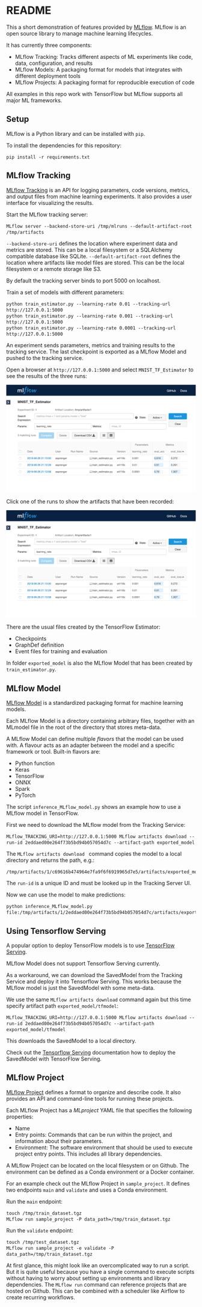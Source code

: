 # README

This a short demonstration of features provided by [MLflow](https://MLflow.org/). MLflow is an open source library to 
manage machine learning lifecycles. 

It has currently three components:

* MLflow Tracking: Tracks different aspects of ML experiments like code, data, configuration, and results
* MLflow Models: A packaging format for models that integrates with different deployment tools
* MLflow Projects: A packaging format for reproducible execution of code

All examples in this repo work with TensorFlow but MLflow supports all major ML frameworks.

## Setup

MLflow is a Python library and can be installed with `pip`.

To install the dependencies for this repository:

    pip install -r requirements.txt


## MLflow Tracking

[MLflow Tracking](https://www.MLflow.org/docs/latest/tracking.html) is an API for logging parameters, code versions, metrics, and output files from
machine learning experiments. It also provides a user interface for visualizing the results. 

Start the MLflow tracking server:

    MLflow server --backend-store-uri /tmp/mlruns --default-artifact-root /tmp/artifacts

`--backend-store-uri` defines the location where experiment data and metrics are stored. This can be a local filesystem or a SQLAlchemy compatible 
database like SQLite. `--default-artifact-root` defines the location where artifacts like model files are stored. This can be the local filesystem or 
a remote storage like S3.

By default the tracking server binds to port 5000 on localhost.

Train a set of models with different parameters:

	python train_estimator.py --learning-rate 0.01 --tracking-url http://127.0.0.1:5000
	python train_estimator.py --learning-rate 0.001 --tracking-url http://127.0.0.1:5000
	python train_estimator.py --learning-rate 0.0001 --tracking-url http://127.0.0.1:5000

An experiment sends parameters, metrics and training results to the tracking service. The last checkpoint is exported as a MLflow Model and pushed 
to the tracking service.

Open a browser at `http://127.0.0.1:5000` and select `MNIST_TF_Estimator` to see the results of the three runs:

![Tracker1](images/tracker1.png?raw=true "Tracker1")

Click one of the runs to show the artifacts that have been recorded:

![Tracker2](images/tracker1.png?raw=true "Tracker2")

There are the usual files created by the TensorFlow Estimator:

 * Checkpoints
 * GraphDef definition
 * Event files for training and evaluation

In folder `exported_model` is also the MLflow Model that has been created by `train_estimator.py`.


## MLflow Model

[MLflow Model](https://www.MLflow.org/docs/latest/models.html) is a standardized packaging format for machine learning models.

Each MLflow Model is a directory containing arbitrary files, together with an MLmodel file in the root of the directory that stores meta-data.

A MLflow Model can define multiple *flavors* that the model can be used with. A flavour acts as an adapter between the model and a specific framework or tool.
Built-in flavors are:

 * Python function
 * Keras
 * TensorFlow
 * ONNX
 * Spark
 * PyTorch

The script `inference_MLflow_model.py` shows an example how to use a MLflow model in TensorFlow.

First we need to download the MLflow model from the Tracking Service:

    MLflow_TRACKING_URI=http://127.0.0.1:5000 MLflow artifacts download --run-id 2eddaed00e264f73b5bd94b057054d7c --artifact-path exported_model

The `MLflow artifacts download ` command copies the model to a local directory and returns the path, e.g.:

    /tmp/artifacts/1/c69616b474964e7fa9f6f6919965d7e5/artifacts/exported_model

The `run-id` is a unique ID and must be looked up in the Tracking Server UI.

Now we can use the model to make predictions:

    python inference_MLflow_model.py file:/tmp/artifacts/1/2eddaed00e264f73b5bd94b057054d7c/artifacts/exported_model


## Using Tensorflow Serving

A popular option to deploy TensorFlow models is to use [TensorFlow Serving](https://www.tensorflow.org/tfx/guide/serving). 

MLflow Model does not support Tensorflow Serving currently.

As a workaround, we can download the SavedModel from the Tracking Service and deploy it into Tensorflow Serving. 
This works because the MLflow model is just the SavedModel with some meta-data.

We use the same `MLflow artifacts download` command again but this time specify artifact path `exported_model/tfmodel`:

    MLflow_TRACKING_URI=http://127.0.0.1:5000 MLflow artifacts download --run-id 2eddaed00e264f73b5bd94b057054d7c --artifact-path exported_model/tfmodel

This downloads the SavedModel to a local directory.

Check out the [Tensorflow Serving](https://www.tensorflow.org/tfx/guide/serving) documentation how to deploy the SavedModel with TensorFlow Serving.


## MLflow Project

[MLflow Project](https://www.MLflow.org/docs/latest/projects.html) defines a format to organize and describe code. It also provides an 
API and command-line tools for running these projects.  

Each MLflow Project has a *MLproject* YAML file that specifies the following properties:

* Name
* Entry points: Commands that can be run within the project, and information about their parameters. 
* Environment: The software environment that should be used to execute project entry points. This includes all library dependencies.

A MLflow Project can be located on the local filesystem or on Github. The environment can be defined as a Conda environment or a Docker container.

For an example check out the MLflow Project in `sample_project`. It defines two endpoints `main` and `validate` and uses a Conda environment.

Run the `main` endpoint:

    touch /tmp/train_dataset.tgz
    MLflow run sample_project -P data_path=/tmp/train_dataset.tgz

Run the `validate` endpoint:

    touch /tmp/test_dataset.tgz
    MLflow run sample_project -e validate -P data_path=/tmp/train_dataset.tgz

At first glance, this might look like an overcomplicated way to run a script. But it is quite useful because you have a single command to execute scripts 
without having to worry about setting up environments and library dependencies.  The `MLflow run` command can reference projects that are hosted on Github. 
This can be combined with a scheduler like Airflow to create recurring workflows.
